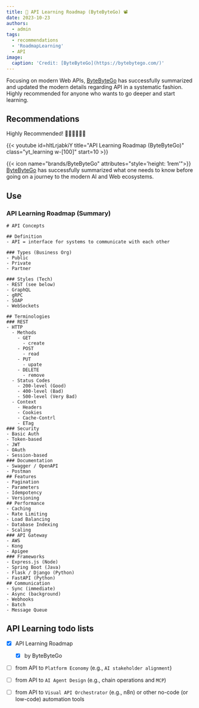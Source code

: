 ```yaml
---
title: 🛂 API Learning Roadmap (ByteByteGo) 📽
date: 2023-10-23
authors:
  - admin
tags:
  - recommendations
  - 'RoadmapLearning'
  - API
image:
  caption: 'Credit: [ByteByteGo](https://bytebytego.com/)'
---
```


Focusing on modern Web APIs, [ByteByteGo](https://bytebytego.com/) has successfully summarized and updated the modern details regarding API in a systematic fashion.  Highly recommended for anyone who wants to go deeper and start learning.

<!-- more -->

## Recommendations

Highly Recommended! 👍🏽👍🏻👍🏿

{{< youtube id=hltLrjabkiY title="API Learning Roadmap (ByteByteGo)" class="yt_learning w-[100]" start=10 >}}

{{< icon name="brands/ByteByteGo" attributes="style='height: 1rem'">}} [ByteByteGo](https://bytebytego.com/) has successfully summarized what one needs to know before going on a journey to the modern AI and Web ecosystems.
## Use 

### API Learning Roadmap (Summary)

```markmap {height="1200px"}
# API Concepts

## Definition
- API = interface for systems to communicate with each other

### Types (Business Org)
- Public
- Private
- Partner

### Styles (Tech)
- REST (see below)
- GraphQL
- gRPC
- SOAP
- WebSockets

## Terminologies 
### REST 
- HTTP 
  - Methods
    - GET
      - create
    - POST
      - read
    - PUT
      - upate
    - DELETE
      - remove
  - Status Codes
    - 200-level (Good)
    - 400-level (Bad)
    - 500-level (Very Bad)
  - Context
    - Headers 
    - Cookies
    - Cache-Contrl
    - ETag
### Security 
- Basic Auth
- Token-based
- JWT
- OAuth
- Session-based
### Documentation
- Swagger / OpenAPI
- Postman
## Features
- Pagination
- Parameters
- Idempotency
- Versioning
## Performance
- Caching
- Rate Limiting
- Load Balancing
- Database Indexing
- Scaling
### API Gateway
- AWS
- Kong
- Apigee
### Frameworks
- Express.js (Node)
- Spring Boot (Java)
- Flask / Django (Python)
- FastAPI (Python)
## Communication
- Sync (immediate)
- Async (background)
- Webhooks
- Batch
- Message Queue
```


## API Learning todo lists
- [x] API Learning Roadmap 
  - [x] by ByteByteGo
- [ ] from API to `Platform Economy` (e.g., `AI stakeholder alignment`)
- [ ] from API to `AI Agent Design` (e.g., chain operations and `MCP`)
- [ ] from API to `Visual API Orchestrator` (e.g., n8n) or other no-code (or low-code) automation tools

